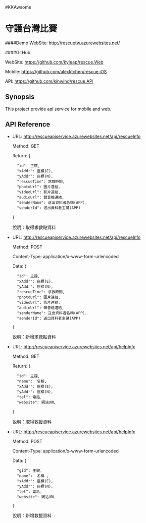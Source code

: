 #KKAwsome

# 守護台灣比賽

####Demo WebSite: 
http://rescuetw.azurewebsites.net/

####GitHub: 

WebSite: https://github.com/kyleap/rescue.Web

Mobile: https://github.com/alexktchen/rescue.iOS

API: https://github.com/kinwind/rescue.API

## Synopsis
This project provide api service for mobile and web.

## API Reference

* URL: http://rescueapiservice.azurewebsites.net/api/rescueInfo

  Method: GET
  
  Return:
	{
	
        "id": 主鍵,
        "xAddr": 座標(E),
        "yAddr": 座標(N),
        "rescueTime": 求救時間,
        "photoUrl": 圖片連結,
        "videoUrl": 影片連結,
        "audioUrl": 聲音檔連結,
        "senderName": 送出資料者名稱(APP),
        "senderId": 送出資料者主鍵(APP)
        
    }
    
  說明：取得求救點資料

* URL: http://rescueapiservice.azurewebsites.net/api/rescueInfo

  Method: POST

  Content-Type: application/x-www-form-urlencoded

  Data: {
        
        "id": 主鍵,
        "xAddr": 座標(E),
        "yAddr": 座標(N),
        "rescueTime": 求救時間,
        "photoUrl": 圖片連結,
        "videoUrl": 影片連結,
        "audioUrl": 聲音檔連結,
        "senderName": 送出資料者名稱(APP),
        "senderId": 送出資料者主鍵(APP)
        
	  }
	  
  說明：新增求救點資料

* URL: http://rescueapiservice.azurewebsites.net/api/helpInfo

  Method: GET

  Return:
	{
	
        "id": 主鍵,
        "name":  名稱,
        "xAddr": 座標(E),
        "yAddr": 座標(N),
        "tel": 電話,
        "website": 網站URL
        
    }
    
  說明：取得救援資料
		
* URL: http://rescueapiservice.azurewebsites.net/api/helpInfo

  Method: POST

  Content-Type: application/x-www-form-urlencoded

  Data: {

        "gid": 主鍵,
        "name":  名稱 ,
        "xAddr": 座標(E),
        "yAddr": 座標(N),
        "tel": 電話,
        "website": 網站URL
        
	  }
 	  
  說明：新增救援資料

